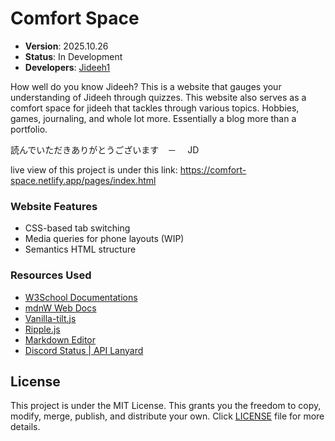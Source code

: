 # Comfort Space

- **Version**: 2025.10.26
- **Status**: In Development
- **Developers**: [Jideeh1](https://github.com/Jideeh1)

How well do you know Jideeh? This is a website that gauges your understanding of Jideeh through quizzes. This website also serves as a comfort space for jideeh that tackles through various topics. Hobbies, games, journaling, and whole lot more. Essentially a blog more than a portfolio.

読んでいただきありがとうございます　－　 JD

live view of this project is under this link: https://comfort-space.netlify.app/pages/index.html

### Website Features

<!-- Things I usually have on my website -->

- CSS-based tab switching
- Media queries for phone layouts (WIP)
- Semantics HTML structure

### Resources Used

- [W3School Documentations](https://www.w3schools.com/)
- [mdnW Web Docs](https://developer.mozilla.org/en-US/)
- [Vanilla-tilt.js](https://micku7zu.github.io/vanilla-tilt.js/)
- [Ripple.js](https://github.com/sirxemic/jquery.ripples)
- [Markdown Editor](https://markdownlivepreview.com)
- [Discord Status | API Lanyard](https://github.com/Phineas/lanyard)

## License

This project is under the MIT License. This grants you the freedom to copy, modify, merge, publish, and distribute your own. Click <a href="License.txt">LICENSE</a> file for more details.
